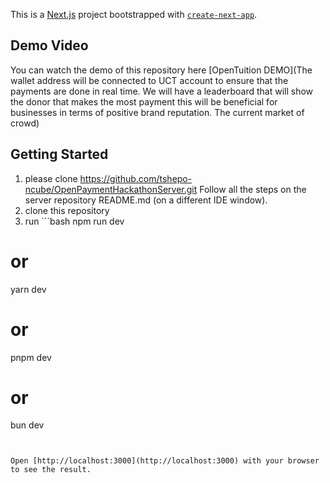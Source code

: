 This is a [Next.js](https://nextjs.org/) project bootstrapped with [`create-next-app`](https://github.com/vercel/next.js/tree/canary/packages/create-next-app).

## Demo Video
You can watch the demo of this repository here [OpenTuition DEMO](The wallet address  will  be connected to UCT account to ensure that the payments are done in real time. We will have a leaderboard that will show the donor that makes the most payment this will be beneficial for businesses in terms of positive brand reputation. The current market of crowd)

## Getting Started

1. please clone https://github.com/tshepo-ncube/OpenPaymentHackathonServer.git
Follow all the steps on the server repository README.md (on a different IDE window).
2. clone this repository
3. run ```bash
npm run dev
# or
yarn dev
# or
pnpm dev
# or
bun dev
```
   

Open [http://localhost:3000](http://localhost:3000) with your browser to see the result.


